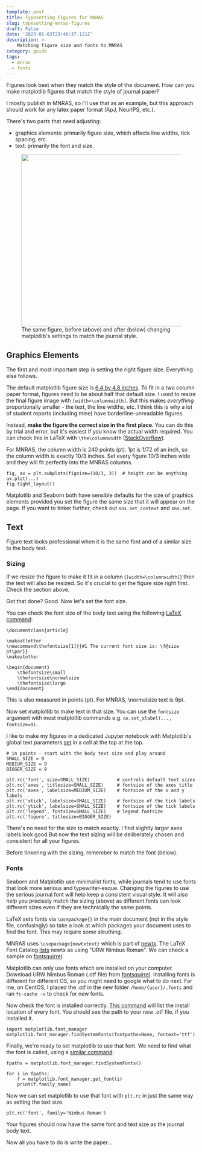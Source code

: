 ```yaml
---
template: post
title: Typesetting Figures for MNRAS
slug: typesetting-mnras-figures
draft: False
date: '2023-01-03T23:46:37.121Z'
description: >-
    Matching figure size and fonts to MNRAS 
category: guide
tags:
  - mnras
  - fonts
---
```


Figures look best when they match the style of the document. How can you make matplotlib figures that match the style of journal paper?

I mostly publish in MNRAS, so I'll use that as an example, but this approach should work for any latex paper format (ApJ, NeurIPS, etc.).

There's two parts that need adjusting:
- graphics elements: primarily figure size, which affects line widths, tick spacing, etc.
- text: primarily the font and size.


<figure class="alignleft is-resized">
  <img src="https://walmsley.dev/comparison.png" alt="" class="wp-image-9572" width="456"/>
  <figcaption>
  The same figure, before (above) and after (below) changing matplotlib's settings to match the journal style.
  </figcaption>
</figure>


## Graphics Elements

The first and most important step is setting the right figure size. Everything else follows.

The default matplotlib figure size is [6.4 by 4.8 inches](https://matplotlib.org/stable/api/_as_gen/matplotlib.pyplot.figure.html). To fit in a two column paper format, figures need to be about half that default size. I used to resize the final figure image with ``[width=\columnwidth]``. But this makes *everything* proportionally smaller - the text, the line widths, etc. I think this is why a lot of student reports (including mine) have borderline-unreadable figures.

Instead, **make the figure the correct size in the first place**. You can do this by trial and error, but it's easiest if you know the actual width required. You can check this in LaTeX with `\the\columnwidth` ([StackOverflow](https://tex.stackexchange.com/a/407373)).

For MNRAS, the column width is 240 points (pt). 1pt is 1/72 of an inch, so the column width is exactly 10/3 inches. Set every figure 10/3 inches wide and they will fit perfectly into the MNRAS columns.

    fig, ax = plt.subplots(figsize=(10/3, 3))  # height can be anything
    ax.plot(...)
    fig.tight_layout()

Matplotlib and Seaborn both have sensible defaults for the size of graphics elements provided you set the figure the same size that it will appear on the page. If you want to tinker further, check out ``sns.set_context`` and ``sns.set``.


## Text

Figure text looks professional when it is the same font and of a similar size to the body text.

### Sizing

If we resize the figure to make it fit in a column (``[width=\columnwidth]``) then the text will also be resized. So it's crucial to get the figure size right first. Check the section above.

Got that done? Good. Now let's set the font size.

You can check the font size of the body text using the following [LaTeX command](https://tex.stackexchange.com/a/24600): 

    \documentclass{article}

    \makeatletter
    \newcommand\thefontsize[1]{{#1 The current font size is: \f@size pt\par}}
    \makeatother

    \begin{document}
        \thefontsize\small
        \thefontsize\normalsize
        \thefontsize\large
    \end{document}

This is also measured in points (pt). For MNRAS, \normalsize text is 9pt.

Now set matplotlib to make text in that size. You can use the `fontsize` argument with most matplotlib commands e.g. `ax.set_xlabel(..., fontsize=9)`.

I like to make my figures in a dedicated Jupyter notebook with Matplotlib's global text parameters [set](https://stackoverflow.com/a/39566040) in a cell at the top at the top.

    # in points - start with the body text size and play around
    SMALL_SIZE = 9
    MEDIUM_SIZE = 9
    BIGGER_SIZE = 9

    plt.rc('font', size=SMALL_SIZE)          # controls default text sizes
    plt.rc('axes', titlesize=SMALL_SIZE)     # fontsize of the axes title
    plt.rc('axes', labelsize=MEDIUM_SIZE)    # fontsize of the x and y labels
    plt.rc('xtick', labelsize=SMALL_SIZE)    # fontsize of the tick labels
    plt.rc('ytick', labelsize=SMALL_SIZE)    # fontsize of the tick labels
    plt.rc('legend', fontsize=SMALL_SIZE)    # legend fontsize
    plt.rc('figure', titlesize=BIGGER_SIZE)

There's no need for the size to match exactly. I find slightly larger axes labels look good.But now the text sizing will be deliberately chosen and consistent for all your figures.

Before tinkering with the sizing, remember to match the font (below).

### Fonts

Seaborn and Matplotlib use minimalist fonts, while journals tend to use fonts that look more serious and typewriter-esque. Changing the figures to use the serious journal font will help keep a consistent visual style. It will also help you precisely match the sizing (above) as different fonts can look different sizes even if they are technically the same points.

LaTeX sets fonts via `\usepackage{}` in the main document (not in the style file, confusingly) so take a look at which packages your document uses to find the font. This may require some sleuthing.

MNRAS uses `\usepackage{newtxtext}` which is part of [newtx](https://www.ctan.org/pkg/newtx?lang=en). The LaTeX Font Catalog [lists](https://tug.org/FontCatalogue/newtx/) newtx as using "URW Nimbus Roman". We can check a sample on [fontsquirrel](https://www.fontsquirrel.com/fonts/nimbus-roman-no9-l).

Matplotlib can only use fonts which are installed on your computer. Download URW Nimbus Roman (.otf file) from [fontsquirrel](https://www.fontsquirrel.com/fonts/nimbus-roman-no9-l). Installing fonts is different for different OS, so you might need to google what to do next. For me, on CentOS, I placed the .otf in the new folder `/home/{user}/.fonts` and ran `fc-cache -v` to check for new fonts.

Now check the font is installed correctly. [This command](https://stackoverflow.com/a/8755818) will list the install location of every font. You should see the path to your new .otf file, if you installed it.

    import matplotlib.font_manager
    matplotlib.font_manager.findSystemFonts(fontpaths=None, fontext='ttf')

Finally, we're ready to set matplotlib to use that font. We need to find what the font is called, using a [similar command](https://stackoverflow.com/a/68810954):

    fpaths = matplotlib.font_manager.findSystemFonts()

    for i in fpaths:
        f = matplotlib.font_manager.get_font(i)
        print(f.family_name)

Now we can set matplotlib to use that font with `plt.rc` in just the same way as setting the text size.

    plt.rc('font', family='Nimbus Roman')

Your figures should now have the same font and text size as the journal body text.

Now all you have to do is write the paper...

